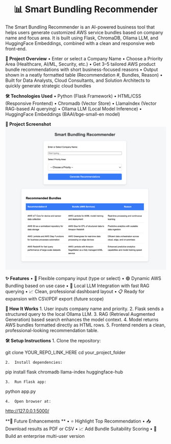 <center><h1>📊 Smart Bundling Recommender</h1></center>

The Smart Bundling Recommender is an AI-powered business tool that helps users generate customized AWS service bundles based on company name and focus area.
It is built using Flask, ChromaDB, Ollama LLM, and HuggingFace Embeddings, combined with a clean and responsive web front-end.


**🚀 Project Overview**
	•	Enter or select a Company Name
	•	Choose a Priority Area (Healthcare, AI/ML, Security, etc.)
	•	Get 3–5 tailored AWS product bundle recommendations with short business-focused reasons
	•	Output shown in a neatly formatted table (Recommendation #, Bundles, Reason)
	•	Built for Data Analysts, Cloud Consultants, and Solution Architects to quickly generate strategic cloud bundles


**🛠️ Technologies Used**
	•	Python (Flask Framework)
	•	HTML/CSS (Responsive Frontend)
	•	Chromadb (Vector Store)
	•	LlamaIndex (Vector RAG-based AI querying)
	•	Ollama LLM (Local Model Inference)
	•	HuggingFace Embeddings (BAAI/bge-small-en model)


**📸 Project Screenshot**
![Smart Bundling Recommender Screenshot](https://github.com/Kritikagoyal123/Smart-Bundling-Recommender_AI-FinalProject/raw/main/FrontEnd_SS.png)


**✨ Features**
	•	🔵 Flexible company input (type or select)
	•	🟢 Dynamic AWS Bundling based on use case
	•	🧠 Local LLM Integration with fast RAG querying
	•	📈 Clean, professional dashboard layout
	•	📋 Ready for expansion with CSV/PDF export (future scope)


**🧠 How It Works**
	1.	User inputs company name and priority.
	2.	Flask sends a structured query to the local Ollama LLM.
	3.	RAG (Retrieval Augmented Generation) based search enhances the model context.
	4.	Model returns AWS bundles formatted directly as HTML <tr><td> rows.
	5.	Frontend renders a clean, professional-looking recommendation table.


**🛠️ Setup Instructions**
	1.	Clone the repository:

git clone YOUR_REPO_LINK_HERE
cd your_project_folder

	2.	Install dependencies:

pip install flask chromadb llama-index huggingface-hub

	3.	Run Flask app:

python app.py

	4.	Open browser at:
http://127.0.0.1:5000/


**🔮 Future Enhancements **
	•	⭐ Highlight Top Recommendation
	•	📥 Download results as PDF or CSV
	•	📈 Add Bundle Suitability Scoring
	•	🎯 Build an enterprise multi-user version

